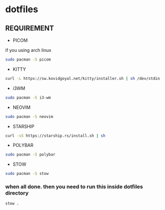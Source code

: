 # dotfiles

## REQUIREMENT
* PICOM

if you using arch linux 
``` bash
sudo pacman -S picom
```
* KITTY
``` bash
curl -L https://sw.kovidgoyal.net/kitty/installer.sh | sh /dev/stdin
```
* i3WM
```bash
sudo pacman -S i3-wm
```

* NEOVIM

``` BASH
sudo pacman -S neovim
```

* STARSHIP
``` bash
curl -sS https://starship.rs/install.sh | sh
```

* POLYBAR
``` bash
sudo pacman -S polybar
```

* STOW
``` bash
sudo pacman -S stow 
```

### when all done. then you need to run this inside dotfiles directory
``` bash
stow .
```
